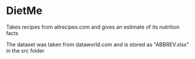 # DietMe
Takes recipes from allrecipes.com and gives an estimate of its nutrition facts

The dataset was taken from dataworld.com and is stored as "ABBREV.xlsx" in the src folder
